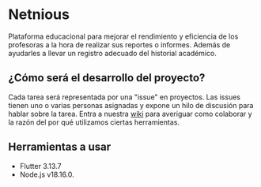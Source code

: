 # Netnious
Plataforma educacional para mejorar el rendimiento y eficiencia de los profesoras a la hora de realizar sus reportes o informes. Además de ayudarles a llevar un registro adecuado del historial académico.

## ¿Cómo será el desarrollo del proyecto?
Cada tarea será representada por una "issue" en proyectos. Las issues tienen uno o varias personas asignadas y expone un hilo de discusión para hablar sobre la tarea.
Entra a nuestra [wiki](https://github.com/Web-EN/Netnious/wiki) para averiguar como colaborar y la razón del por qué utilizamos ciertas herramientas.

## Herramientas a usar 
- Flutter 3.13.7
- Node.js v18.16.0.
